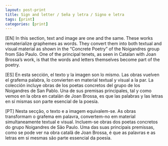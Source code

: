 ```yaml
---
layout: post-print
title: Sign and letter / Seña y letra / Signo e letra
tags: [print]
categories: [print]
---
```


[EN] In this section, text and image are one and the same. These works rematerialize graphemes as words. They convert them into both textual and visual material as shown in the “Concrete Poetry” of the Noigandres group from São Paulo. One of the principal tenets, as seen in Catalan with Joan Brossa’s work, is that the words and letters themselves become part of the poetry.

[ES] En esta sección, el texto y la imagen son lo mismo. Las obras vuelven el grafema palabra, lo convierten en material textual y visual a la par. La colección incluye obras de los poetas concretos del grupo de los Noigandres de San Pablo. Una de sus premisas principales, tal y como vemos en la obra en catalán de Joan Brossa, es que las palabras y las letras en sí mismas son parte esencial de la poesía.

[PT] Nesta secção, o texto e a imagem equivalem-se. As obras transformam o grafema em palavra, convertem-no em material simultaneamente textual e visual. Incluem-se obras dos poetas concretos do grupo Noigandres de São Paulo. Uma das suas principais premissas, como se pode ver na obra catalã de Joan Brossa, é que as palavras e as letras em si mesmas são parte essencial da poesia.
